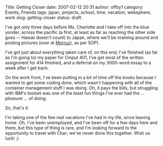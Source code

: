 Title: Getting Closer
date: 2007-02-12 20:31
author: offby1
category: Events, Friends
tags: japan, projects, school, time, vacation, websphere, work
slug: getting-closer
status: draft

I've got only three days before Ms. Charlotte and I take off into the blue yonder, across the pacific (a first, at least as far as reaching the other side goes \-- Hawaii doesn't count) to Japan, where we'll be roaming around and posting pictures (over at [Morruz](<http://www.offlineblog.com/morruz>)), as per SOP).

I've got just about everything taken care of, on this end; I've finished (as far as I'm going to) my paper for Cmput 401, I've got most of the written assignment for 414 finished, and a deferral on my 3000-word essay to a week after I get back.

On the work front, I've been putting in a bit of time off the books because I wanted to get some coding done, which wasn't happening with all of the container management stuff I was doing. Oh, it pays the bills, but struggling with IBM's toolset was one of the least fun things I've ever had the \... _pleasure_ \... of doing.

So, that's it.

I'm taking one of the few real vacations I've had in my life, since leaving home. Oh, I've been unemployed, and I've been off for a few days here and there, but this type of thing is rare, and I'm looking forward to the opportunity to travel with Char; we've never done this together. Wish us luck! ;)
